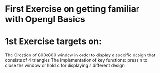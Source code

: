 # First Exercise on getting familiar with Opengl Basics

# 1st Exercise targets on:

The Creation of 800x800 window in order to display a specific design that consists of 4 triangles
The Implementation of key functions: press n to close the window or hold c for displaying a different design
